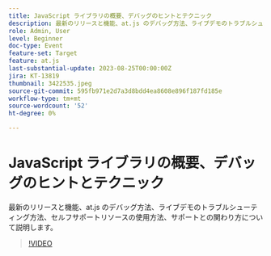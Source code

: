```yaml
---
title: JavaScript ライブラリの概要、デバッグのヒントとテクニック
description: 最新のリリースと機能、at.js のデバッグ方法、ライブデモのトラブルシューティング方法、セルフサポートリソース、サポートとの関わり方について説明します。
role: Admin, User
level: Beginner
doc-type: Event
feature-set: Target
feature: at.js
last-substantial-update: 2023-08-25T00:00:00Z
jira: KT-13819
thumbnail: 3422535.jpeg
source-git-commit: 595fb971e2d7a3d8bdd4ea8608e896f187fd185e
workflow-type: tm+mt
source-wordcount: '52'
ht-degree: 0%

---
```



# JavaScript ライブラリの概要、デバッグのヒントとテクニック

最新のリリースと機能、at.js のデバッグ方法、ライブデモのトラブルシューティング方法、セルフサポートリソースの使用方法、サポートとの関わり方について説明します。

>[!VIDEO](https://video.tv.adobe.com/v/3422535/?learn=on)

